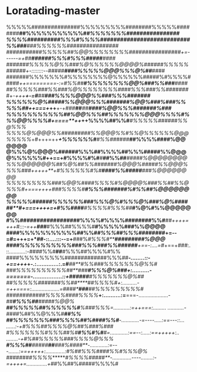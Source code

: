 # Loratading-master
%%%%%###############%%%%%%%%%########%%%%%########**##%%%%%%%%%%%#*******#%%%%%%%############***####
%%%%##########%%%#%%%%####################*#************######%%###******###%%%%%%############**####
###########%%%%%##%@@%%%%%%%%###########*####***#+=------=+##**********#****#####%%%#%%%#####***####
#######%%%%%@%%###%@%%%%%%@@@@%######%%%%%######+-::::::::--*#####******####%%%%%@@@%%%@%##*****####
#######%%%%%%%#%%%%%%%%@%%%%%%#####%#%%%%#####*++=========-:=#%%##******#%%%%%%%%@@%###%%###****####
##%%%%%###%%###%@%%%%%%%%####%%%###%%#######*#+-*+++******+-=#****##******###%%%%@@@%%##*#%%%#######
%%%%%%@%#####%%@@@%%%#######%@@%###%###%%%%%##*++===+*++**+-+###**##***##****####%@@%%%**#######%###
%%%%%%%%%%%##%@@%%%##%%%%%%%@@@%%%%#%%%@@%%%%**#+====**++*++%%%%#******#%%#******#%%%%%#*#####%%@%%%
%%%%@%@@@%%#########%%@@@%%#%%@%%%%%%@@@%%%%%*+#+++=++****+*%%%%%%#****#%%#*#####**##%%%%####%@@@@@@
@%%%@%@@@%######%%%##%%%%##%%%#####%%@@@@%%%%%%#++==+******#%%%%#%#*****#***##%%##****#####%@@@@@@@@
%%%@@@@@@%##%@%##%%#######%@@@%#####%%@@@%%%%###+++++**+*#%%%%%%#%#******###*#%%##*###**###%@@@@@@@@
%%%%%%%%%###%@@%####%%%%#%@@@@%###%%##%%@%%%#***+===++++*###%%%%#*******#%%%######*#%#*%%##%@@@@@@@@
%%%%%######%%%%%%###%%%@%#%%%@%###%@%######**#*+===++++**=+#%%##**##****#%%%%#%%%##***#%@%#%%@@@@@@@
#%%##################%%%%#%%%%########%%#***##++++=+++*#*:::-=++**###***#%%%##%%%%#**#%%%%%###%%@@@@
####%%%%%%%%%%%##%%#*#%%%##%%%########*+=--=*#*=+++=+*##-::....:::--=+**###%*#%%%#*****#########%@@@
####%%%%%%%%%%###%%%###%%######***+==-:....=#*+==+*###*:.::...........:-*###*#%%#**##**#%%%##%%%%#%%
####%%%%%%%%%#############%%%##***-........::-+==+++*+-.:.............:.=#****##**#%%#*##%%%%%%%@%%#
###%%%%%%%%%%##**###****#%%%@%###+:..........-=======-.................::+###******###**#%%%%%%%@%##
##%%%%%#####**##%%##****##%%%%#**+:..........-=++====:...................=####****###***##%%%%%%%%%#
##########**##%%%%##*##***%%%%***+:..........:=**===-....................-*##*****#%%%##***#####%@@%
***##%%%%%##%%%%%%#**%##**#%%%***=...........:=++===:......... ...........-###*#%##%%@%%%#******##%%
*##%%%%%%%#*##%%%%**##%#*###%%#**-............-=----.....:==---::... ......:-+#%%%##%%%%@%##%###%###
*#%%%%%%%#****%%%#*#%#**#%%#%#**#=............:==--:.....:==+++++:..  ........-+#%##%%%%%###%%%%@%%%
***#%%%##**##*###**##**###%####**-............:=---.......:==+++++:.............:#%##%%%####%%#%%%@%
##*#####*#%%%%*******#%%%%#####**-.............----........:-=++++=..............+##*%%##%#####%%%%#
